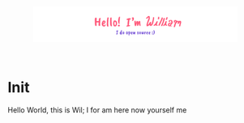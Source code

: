 <p align="center"><a href="https://tsangares.github.io"><img width="80%" alt="Hello, I'm William. I do open source!" src="./img/header.png" /></a></p>

<br />

# Init
Hello World, this is Wil; I for am here now yourself me
